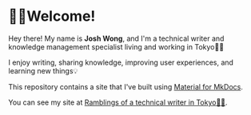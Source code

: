 # 👋🏼Welcome!

Hey there! My name is **Josh Wong**, and I'm a technical writer and knowledge management specialist living and working in Tokyo🗼🗾

I enjoy writing, sharing knowledge, improving user experiences, and learning new things💡

This repository contains a site that I've built using [Material for MkDocs](https://squidfunk.github.io/mkdocs-material/).

You can see my site at [Ramblings of a technical writer in Tokyo🗼🗾](https://www.080f53.com/).
